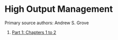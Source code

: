 # High Output Management

Primary source authors: Andrew S. Grove

1. [Part 1: Chapters 1 to 2](chapters1-2.pdf)
